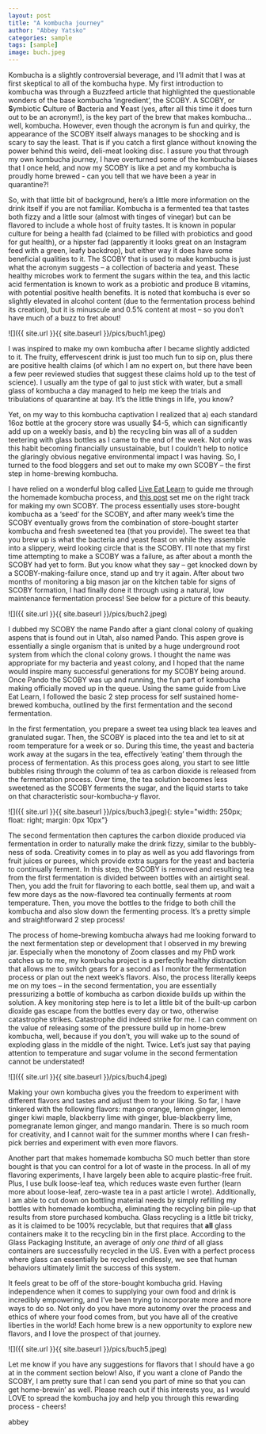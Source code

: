 ```yaml
---
layout: post
title: "A kombucha journey"
author: "Abbey Yatsko"
categories: sample
tags: [sample]
image: buch.jpeg
---
```


Kombucha is a slightly controversial beverage, and I’ll admit that I was at first skeptical to all of the kombucha hype. My first introduction to kombucha was through a Buzzfeed article that highlighted the questionable wonders of the base kombucha ‘ingredient’, the SCOBY. A SCOBY, or **S**ymbiotic **C**ulture of **B**acteria and **Y**east (yes, after all this time it does turn out to be an acronym!), is the key part of the brew that makes kombucha… well, kombucha. However, even though the acronym is fun and quirky, the appearance of the SCOBY itself always manages to be shocking and is scary to say the least. That is if you catch a first glance without knowing the power behind this weird, deli-meat looking disc. I assure you that through my own kombucha journey, I have overturned some of the kombucha biases that I once held, and now my SCOBY is like a pet and my kombucha is proudly home brewed - can you tell that we have been a year in quarantine?!

So, with that little bit of background, here’s a little more information on the drink itself if you are not familiar. Kombucha is a fermented tea that tastes both fizzy and a little sour (almost with tinges of vinegar) but can be flavored to include a whole host of fruity tastes. It is known in popular culture for being a health fad (claimed to be filled with probiotics and good for gut health), or a hipster fad (apparently it looks great on an Instagram feed with a green, leafy backdrop), but either way it does have some beneficial qualities to it. The SCOBY that is used to make kombucha is just what the acronym suggests – a collection of bacteria and yeast. These healthy microbes work to ferment the sugars within the tea, and this lactic acid fermentation is known to work as a probiotic and produce B vitamins, with potential positive health benefits. It is noted that kombucha is ever so slightly elevated in alcohol content (due to the fermentation process behind its creation), but it is minuscule and 0.5% content at most – so you don’t have much of a buzz to fret about!

![]({{ site.url }}{{ site.baseurl }}/pics/buch1.jpeg)

I was inspired to make my own kombucha after I became slightly addicted to it. The fruity, effervescent drink is just too much fun to sip on, plus there are positive health claims (of which I am no expert on, but there have been a few peer reviewed studies that suggest these claims hold up to the test of science). I usually am the type of gal to just stick with water, but a small glass of kombucha a day managed to help me keep the trials and tribulations of quarantine at bay. It’s the little things in life, you know? 

Yet, on my way to this kombucha captivation I realized that a) each standard 16oz bottle at the grocery store was usually $4-5, which can significantly add up on a weekly basis, and b) the recycling bin was all of a sudden teetering with glass bottles as I came to the end of the week. Not only was this habit becoming financially unsustainable, but I couldn’t help to notice the glaringly obvious negative environmental impact I was having. So, I turned to the food bloggers and set out to make my own SCOBY – the first step in home-brewing kombucha. 

I have relied on a wonderful blog called [Live Eat Learn](https://www.liveeatlearn.com/) to guide me through the homemade kombucha process, and [this post](https://www.liveeatlearn.com/the-simple-guide-to-kickass-kombucha/#SCOBY) set me on the right track for making my own SCOBY. The process essentially uses store-bought kombucha as a ‘seed’ for the SCOBY, and after many week’s time the SCOBY eventually grows from the combination of store-bought starter kombucha and fresh sweetened tea (that you provide). The sweet tea that you brew up is what the bacteria and yeast feast on while they assemble into a slippery, weird looking circle that is the SCOBY. I’ll note that my first time attempting to make a SCOBY was a failure, as after about a month the SCOBY had yet to form. But you know what they say – get knocked down by a SCOBY-making-failure once, stand up and try it again. After about two months of monitoring a big mason jar on the kitchen table for signs of SCOBY formation, I had finally done it through using a natural, low maintenance fermentation process! See below for a picture of this beauty.

![]({{ site.url }}{{ site.baseurl }}/pics/buch2.jpeg)

I dubbed my SCOBY the name Pando after a giant clonal colony of quaking aspens that is found out in Utah, also named Pando. This aspen grove is essentially a single organism that is united by a huge underground root system from which the clonal colony grows. I thought the name was appropriate for my bacteria and yeast colony, and I hoped that the name would inspire many successful generations for my SCOBY being around. Once Pando the SCOBY was up and running, the fun part of kombucha making officially moved up in the queue. Using the same guide from Live Eat Learn, I followed the basic 2 step process for self sustained home-brewed kombucha, outlined by the first fermentation and the second fermentation. 

In the first fermentation, you prepare a sweet tea using black tea leaves and granulated sugar. Then, the SCOBY is placed into the tea and let to sit at room temperature for a week or so. During this time, the yeast and bacteria work away at the sugars in the tea, effectively ‘eating’ them through the process of fermentation. As this process goes along, you start to see little bubbles rising through the column of tea as carbon dioxide is released from the fermentation process. Over time, the tea solution becomes less sweetened as the SCOBY ferments the sugar, and the liquid starts to take on that characteristic sour-kombucha-y flavor. 

![]({{ site.url }}{{ site.baseurl }}/pics/buch3.jpeg){: style="width: 250px; float: right; margin: 0px 10px"}

The second fermentation then captures the carbon dioxide produced via fermentation in order to naturally make the drink fizzy, similar to the bubbly-ness of soda. Creativity comes in to play as well as you add flavorings from fruit juices or purees, which provide extra sugars for the yeast and bacteria to continually ferment. In this step, the SCOBY is removed and resulting tea from the first fermentation is divided between bottles with an airtight seal. Then, you add the fruit for flavoring to each bottle, seal them up, and wait a few more days as the now-flavored tea continually ferments at room temperature. Then, you move the bottles to the fridge to both chill the kombucha and also slow down the fermenting process. It’s a pretty simple and straightforward 2 step process! 

The process of home-brewing kombucha always had me looking forward to the next fermentation step or development that I observed in my brewing jar. Especially when the monotony of Zoom classes and my PhD work catches up to me, my kombucha project is a perfectly healthy distraction that allows me to switch gears for a second as I monitor the fermentation process or plan out the next week’s flavors. Also, the process literally keeps me on my toes – in the second fermentation, you are essentially pressurizing a bottle of kombucha as carbon dioxide builds up within the solution. A key monitoring step here is to let a little bit of the built-up carbon dioxide gas escape from the bottles every day or two, otherwise catastrophe strikes. Catastrophe did indeed strike for me. I can comment on the value of releasing some of the pressure build up in home-brew kombucha, well, because if you don’t, you will wake up to the sound of exploding glass in the middle of the night. Twice. Let’s just say that paying attention to temperature and sugar volume in the second fermentation cannot be understated!

![]({{ site.url }}{{ site.baseurl }}/pics/buch4.jpeg)

Making your own kombucha gives you the freedom to experiment with different flavors and tastes and adjust them to your liking. So far, I have tinkered with the following flavors: mango orange, lemon ginger, lemon ginger kiwi maple, blackberry lime with ginger, blue-blackberry lime, pomegranate lemon ginger, and mango mandarin. There is so much room for creativity, and I cannot wait for the summer months where I can fresh-pick berries and experiment with even more flavors. 

Another part that makes homemade kombucha SO much better than store bought is that you can control for a lot of waste in the process. In all of my flavoring experiments, I have largely been able to acquire plastic-free fruit. Plus, I use bulk loose-leaf tea, which reduces waste even further (learn more about loose-leaf, zero-waste tea in a past article I wrote). Additionally, I am able to cut down on bottling material needs by simply refilling my bottles with homemade kombucha, eliminating the recycling bin pile-up that results from store purchased kombucha. Glass recycling is a little bit tricky, as it is claimed to be 100% recyclable, but that requires that **all** glass containers make it to the recycling bin in the first place. According to the Glass Packaging Institute, an average of *only one third* of all glass containers are successfully recycled in the US. Even with a perfect process where glass can essentially be recycled endlessly, we see that human behaviors ultimately limit the success of this system.

It feels great to be off of the store-bought kombucha grid. Having independence when it comes to supplying your own food and drink is incredibly empowering, and I’ve been trying to incorporate more and more ways to do so. Not only do you have more autonomy over the process and ethics of where your food comes from, but you have all of the creative liberties in the world! Each home brew is a new opportunity to explore new flavors, and I love the prospect of that journey. 

![]({{ site.url }}{{ site.baseurl }}/pics/buch5.jpeg)

Let me know if you have any suggestions for flavors that I should have a go at in the comment section below! Also, if you want a clone of Pando the SCOBY, I am pretty sure that I can send you part of mine so that you can get home-brewin’ as well. Please reach out if this interests you, as I would LOVE to spread the kombucha joy and help you through this rewarding process - cheers!

abbey
